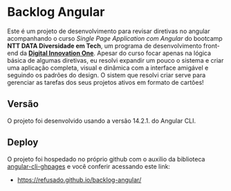 # Backlog Angular

Este é um projeto de desenvolvimento para revisar diretivas no angular acompanhando o curso *Single Page Application com Angular* do bootcamp **NTT DATA Diversidade em Tech**, um programa de desenvolvimento front-end da **[Digital Innovation One](https://www.dio.me/)**. Apesar do curso focar apenas na lógica básica de algumas diretivas, eu resolvi expandir um pouco o sistema e criar uma aplicação completa, visual e dinâmica com a interface amigável e seguindo os padrões do design. O sistem que resolvi criar serve para gerenciar as tarefas dos seus projetos ativos em formato de cartões!

## Versão

O projeto foi desenvolvido usando a versão 14.2.1. do Angular CLI.


## Deploy

O projeto foi hospedado no próprio github com o auxilio da biblioteca [angular-cli-ghpages](https://github.com/angular-schule/angular-cli-ghpages) e você conferir acessando este link:

  - https://refusado.github.io/backlog-angular/
